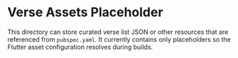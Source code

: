# Verse Assets Placeholder

This directory can store curated verse list JSON or other resources that are
referenced from `pubspec.yaml`. It currently contains only placeholders so the
Flutter asset configuration resolves during builds.
